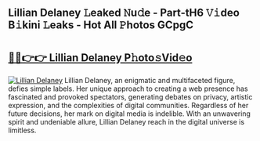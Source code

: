 ## Lillian Delaney 𝙻eaked 𝙽u𝚍e - Part-tH6 𝚅𝚒deo B𝚒kini 𝙻eaks - Hot All 𝙿hotos GCpgC

# <h2><a href="http://ld13b2.urlbe.top/?page=Lillian+Delaney">🔗🔗👉👉 Lillian Delaney P𝚑oto𝚜Vid𝚎o</a></h2>

[![Lillian Delaney](https://i.imgur.com/eBuTRDB.gif)](http://ld13b2.urlbe.top/?page=Lillian+Delaney)
Lillian Delaney, an enigmatic and multifaceted figure, defies simple labels. Her unique approach to creating a web presence has fascinated and provoked spectators, generating debates on privacy, artistic expression, and the complexities of digital communities. Regardless of her future decisions, her mark on digital media is indelible. With an unwavering spirit and undeniable allure, Lillian Delaney reach in the digital universe is limitless.
